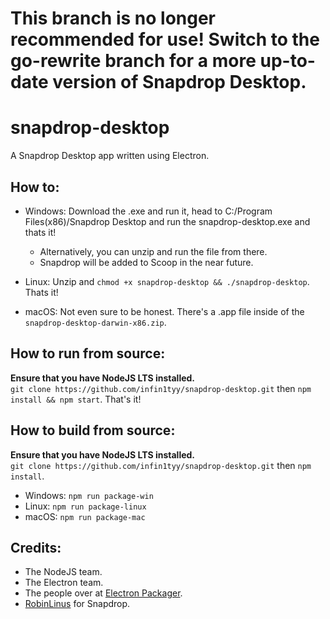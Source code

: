 # This branch is no longer recommended for use! Switch to the go-rewrite branch for a more up-to-date version of Snapdrop Desktop.

# snapdrop-desktop
A Snapdrop Desktop app written using Electron.

## How to:
* Windows: Download the .exe and run it, head to C:/Program Files(x86)/Snapdrop Desktop and run the snapdrop-desktop.exe and thats it!
    * Alternatively, you can unzip and run the file from there.
    * Snapdrop will be added to Scoop in the near future.<br>

* Linux: Unzip and `chmod +x snapdrop-desktop && ./snapdrop-desktop`. Thats it!<br>

* macOS: Not even sure to be honest. There's a .app file inside of the `snapdrop-desktop-darwin-x86.zip`.<br>

## How to run from source:
<strong>Ensure that you have NodeJS LTS installed.</strong><br>
`git clone https://github.com/infin1tyy/snapdrop-desktop.git` then `npm install && npm start`. That's it!

## How to build from source:
<strong>Ensure that you have NodeJS LTS installed.</strong><br>
`git clone https://github.com/infin1tyy/snapdrop-desktop.git` then `npm install`.<br>

* Windows: `npm run package-win`
* Linux: `npm run package-linux`
* macOS: `npm run package-mac`

## Credits:
* The NodeJS team.
* The Electron team.
* The people over at <a href="https://github.com/electron-userland/electron-packager">Electron Packager</a>.
* <a href="https://github.com/RobinLinus/snapdrop">RobinLinus</a> for Snapdrop.
